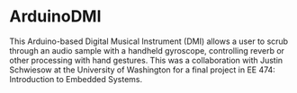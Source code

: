 # ArduinoDMI
This Arduino-based Digital Musical Instrument (DMI) allows a user to scrub through an audio sample with a handheld gyroscope, controlling reverb or other processing with hand gestures. This was a collaboration with Justin Schwiesow at the University of Washington for a final project in EE 474: Introduction to Embedded Systems.
